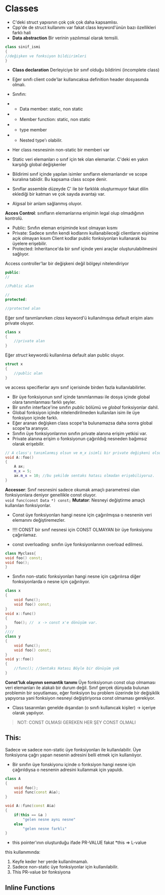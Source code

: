 # Classes

- C'deki struct yapısının çok çok çok daha kapsamlısı.
- Cpp'de de struct kullanımı var fakat class keyword'ünün bazı özellikleri farklı hali
- **Data abstraction** Bir verinin yazılımsal olarak temsili.

~~~cpp
class sinif_ismi
{
//değişken ve fonksiyon bildiirimleri
}
~~~

- **Class declaration** Derleyiciye bir sınıf olduğu bildirimi (incomplete class)
- Eğer sınıfı client code'lar kullanıcaksa definition header dosyasında olmalı.
- Sınıfın:
- - Data member: static, non static
- - Member function: static, non static
- - type member
- - Nested type'ı olabilir.

- Her class nesnesinin non-static bir memberi var
- Static veri elemanları o sınıf için tek olan elemanlar. C'deki en yakın karşılığı global değişkenler
- Bildirimi sınıf içinde yapılan isimler sınıfların elemanlarıdır ve scope kuralına tabidir. Bu kapsama class scope denir.

- Sınıflar assemble düzeyde C' ile bir farklılık oluşturmuyor fakat dilin eklediği bir katman ve çok sayıda avantajı var.

- Algısal bir anlam sağlanmış oluyor.

**Acces Control**: sınıfların elemanlarına erişimin legal olup olmadığının kontrolü.
- Public: Sınıfın eleman erişiminde kısıt olmayan kısmı
- Private: Sadece sınıfın kendi kodlarını kullanabileceği clientların eişimine açık olmayan kısım
Client kodlar public fonksiyonları kullanarak bu üyelere erişebilir.
- Protected: Inheritance'da bir sınıf içinde yeni araçlar oluşturulabilmesini sağlıyor.

Access controller'lar bir değişkeni değil bölgeyi nitelendiriyor
~~~cpp
public:
//

//Public alan

//
protected:

//protected alan
~~~

Eğer sınıf tanımlanırken *class* keyword'ü kullanılmışsa default erişim alanı private oluyor.
~~~cpp
class x 
{
    //private alan
}
~~~

Eğer *struct* keywordü kullanılırsa default alan public oluyor.

~~~cpp
struct x
{
    //public alan
}
~~~
ve access specifierlar aynı sınıf içerisinde birden fazla kullanılabilirler.


- Bir üye fonksiyonun sınıf içinde tanımlanması ile dosya içinde global olara tanımlanması farklı şeyler.
- Bir sınıfın interface'ine sınıfın *public* bölümü ve *global* fonksiyonlar dahil.
- Global fonksiyon içinde nitelendirilmeden kullanılan isim ile üye fonksiyon içinde farklı.
- Eğer aranan değişken class scope'ta bulunamazsa daha sonra global scope'ta aranıyor.
- Sınıfın üye fonksiyonlarının sınıfın private alanına erişim yetkisi var.
- Private alanına erişim o fonksiyonun çağırıldıığ nesneden bağımsız olarak erişebilir.

~~~cpp
// A class'ı tanımlanmış olsun ve m_x isimli bir private değişkeni olsun
void A::foo()
{
    A ax;
    m_x = 5;
    ax.m_x = 10; //bu şekilde sentaks hatası olmadan erişebiliyoruz.
}
~~~

**Accesser**: Sınıf nesnesini sadece okumak amaçlı parametresi olan fonksiyonlara deniyor genellikle const oluyor.
<code> void func(const Data *) const;</code> 
**Mutator**: Nesneyi değiştirme amaçlı kullanılan fonksiyonlar.

- Const üye fonksiyonları hangi nesne için çağırılmışsa o nesnenin veri elemanını değiştiremezler.

- !!!! CONST bir sınıf nesnesi için CONST OLMAYAN bir üye fonksiyonu çağırılamaz.

- const overloading: sınıfın üye fonksiyonlarının overload edilmesi.

~~~cpp
class Myclass{
void foo() const;
void foo();
}
~~~

- Sınıfın non-static fonksiyonları hangi nesne için çağırılırsa diğer fonksiyonlarda o nesne için çağırılıyor.


~~~cpp
class x
{
    void func();
    void foo() const;
}
void x::func()
{
    foo(); //  x -> const x'e dönüşüm var.
}
////
class y
{
    void func();
    void foo() const;
}
void y::foo()
{
    //func(); //Sentaks Hatası Böyle bir dönüşüm yok
}
~~~

**Const'luk olayının semantik tanımı**
Üye fonksiyonun const olup olmaması veri elemanları ile alakalı bir durum değil. Sınıf gerçek dünyada bulunan problemin bir soyutlaması, eğer fonksiyon bu problem üzerinde bir değişiklik yapıyorsa yani fonksiyon nesneyi değiştiriyorsa const olmaması gerekiyor.

- Class tasarımları genelde dışarıdan (o sınıfı kullanıcak kişiler) -> içeriye olarak yapılıyor.

> NOT: CONST OLMASI GEREKEN HER ŞEY CONST OLMALI

## This: 

Sadece ve sadece non-static üye fonksiyonları ile kullanılabilir.
Üye fonksiyona çağrı yapan nesenin adresini belli etmek için kullanılıyor.

- Bir sınıfın üye fonskiyonu içinde o fonksiyon hangi nesne için çağırıldıysa o nesnenin adresini kullanmak için yapuldı.

~~~cpp
class A
{
    void foo();
    void func(const A&a);
}

void A::fınc(const A&a)
{
    if(this == &a )
        "gelen nesne aynı nesne"
    else
        "gelen nesne farklı"
}
~~~

- this pointer'ının oluşturduğu ifade PR-VALUE fakat *this => L-value

this kullanımında:
1. Keyfe keder her yerde kullanılmamalı.
2. Sadece non-static üye fonksiyonlar için kullanılabilir.
3. This PR-value bir fonksiyona 

## Inline Functions
